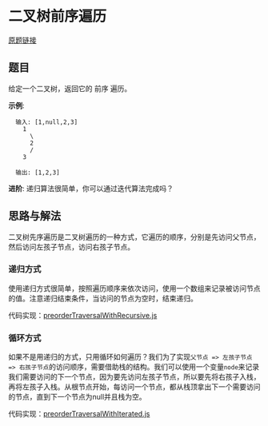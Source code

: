 # 二叉树前序遍历
[原题链接](https://leetcode-cn.com/problems/binary-tree-preorder-traversal/)

## 题目

给定一个二叉树，返回它的 前序 遍历。

**示例**:

```
  输入: [1,null,2,3]
    1
      \
      2
      /
    3

  输出: [1,2,3]
```

**进阶**: 递归算法很简单，你可以通过迭代算法完成吗？

## 思路与解法

二叉树先序遍历是二叉树遍历的一种方式，它遍历的顺序，分别是先访问父节点，然后访问左孩子节点，访问右孩子节点。

### 递归方式
使用递归方式很简单，按照遍历顺序来依次访问，使用一个数组来记录被访问节点的值。注意递归结束条件，当访问的节点为空时，结束递归。

代码实现：[preorderTraversalWithRecursive.js](https://github.com/xwchris/Leetcode/blob/master/144.%20%E4%BA%8C%E5%8F%89%E6%A0%91%E7%9A%84%E5%89%8D%E5%BA%8F%E9%81%8D%E5%8E%86/preorderTraversalWithRecursive.js)

### 循环方式
如果不是用递归的方式，只用循环如何遍历？我们为了实现`父节点 => 左孩子节点 => 右孩子节点`的访问顺序，需要借助栈的结构。我们可以使用一个变量`node`来记录我们需要访问的下一个节点，因为要先访问左孩子节点，所以要先将右孩子入栈，再将左孩子入栈。从根节点开始，每访问一个节点，都从栈顶拿出下一个需要访问的节点，直到下一个节点为null并且栈为空。

代码实现：[preorderTraversalWithIterated.js](https://github.com/xwchris/Leetcode/blob/master/144.%20%E4%BA%8C%E5%8F%89%E6%A0%91%E7%9A%84%E5%89%8D%E5%BA%8F%E9%81%8D%E5%8E%86/preorderTraversalWithIterated.js)
